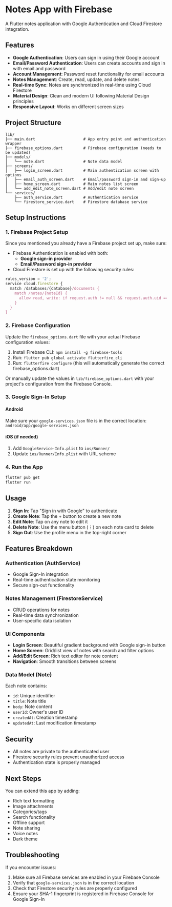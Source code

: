# Notes App with Firebase

A Flutter notes application with Google Authentication and Cloud Firestore integration.

## Features

- **Google Authentication**: Users can sign in using their Google account
- **Email/Password Authentication**: Users can create accounts and sign in with email and password
- **Account Management**: Password reset functionality for email accounts
- **Notes Management**: Create, read, update, and delete notes
- **Real-time Sync**: Notes are synchronized in real-time using Cloud Firestore
- **Material Design**: Clean and modern UI following Material Design principles
- **Responsive Layout**: Works on different screen sizes

## Project Structure

```
lib/
├── main.dart                     # App entry point and authentication wrapper
├── firebase_options.dart         # Firebase configuration (needs to be updated)
├── models/
│   └── note.dart                 # Note data model
├── screens/
│   ├── login_screen.dart         # Main authentication screen with options
│   ├── email_auth_screen.dart    # Email/password sign-in and sign-up
│   ├── home_screen.dart          # Main notes list screen
│   └── add_edit_note_screen.dart # Add/edit note screen
└── services/
    ├── auth_service.dart         # Authentication service
    └── firestore_service.dart    # Firestore database service
```

## Setup Instructions

### 1. Firebase Project Setup
Since you mentioned you already have a Firebase project set up, make sure:

- Firebase Authentication is enabled with both:
  - **Google sign-in provider**
  - **Email/Password sign-in provider**
- Cloud Firestore is set up with the following security rules:

```javascript
rules_version = '2';
service cloud.firestore {
  match /databases/{database}/documents {
    match /notes/{noteId} {
      allow read, write: if request.auth != null && request.auth.uid == resource.data.userId;
    }
  }
}
```

### 2. Firebase Configuration
Update the `firebase_options.dart` file with your actual Firebase configuration values:

1. Install Firebase CLI: `npm install -g firebase-tools`
2. Run: `flutter pub global activate flutterfire_cli`
3. Run: `flutterfire configure` (this will automatically generate the correct firebase_options.dart)

Or manually update the values in `lib/firebase_options.dart` with your project's configuration from the Firebase Console.

### 3. Google Sign-In Setup

#### Android
Make sure your `google-services.json` file is in the correct location: `android/app/google-services.json`

#### iOS (if needed)
1. Add `GoogleService-Info.plist` to `ios/Runner/`
2. Update `ios/Runner/Info.plist` with URL scheme

### 4. Run the App

```bash
flutter pub get
flutter run
```

## Usage

1. **Sign In**: Tap "Sign in with Google" to authenticate
2. **Create Note**: Tap the + button to create a new note
3. **Edit Note**: Tap on any note to edit it
4. **Delete Note**: Use the menu button (⋮) on each note card to delete
5. **Sign Out**: Use the profile menu in the top-right corner

## Features Breakdown

### Authentication (AuthService)
- Google Sign-In integration
- Real-time authentication state monitoring
- Secure sign-out functionality

### Notes Management (FirestoreService)
- CRUD operations for notes
- Real-time data synchronization
- User-specific data isolation

### UI Components
- **Login Screen**: Beautiful gradient background with Google sign-in button
- **Home Screen**: Grid/list view of notes with search and filter options
- **Add/Edit Screen**: Rich text editor for note content
- **Navigation**: Smooth transitions between screens

### Data Model (Note)
Each note contains:
- `id`: Unique identifier
- `title`: Note title
- `body`: Note content
- `userId`: Owner's user ID
- `createdAt`: Creation timestamp
- `updatedAt`: Last modification timestamp

## Security

- All notes are private to the authenticated user
- Firestore security rules prevent unauthorized access
- Authentication state is properly managed

## Next Steps

You can extend this app by adding:
- Rich text formatting
- Image attachments
- Categories/tags
- Search functionality
- Offline support
- Note sharing
- Voice notes
- Dark theme

## Troubleshooting

If you encounter issues:
1. Make sure all Firebase services are enabled in your Firebase Console
2. Verify that `google-services.json` is in the correct location
3. Check that Firestore security rules are properly configured
4. Ensure your SHA-1 fingerprint is registered in Firebase Console for Google Sign-In
